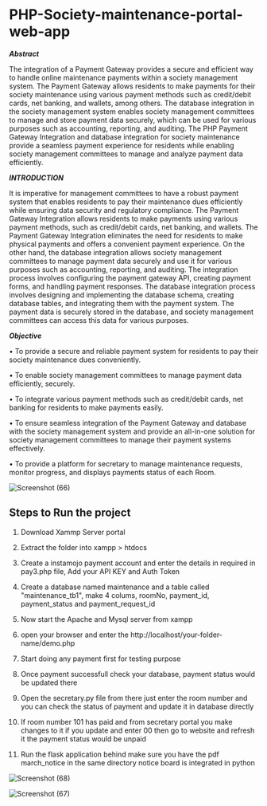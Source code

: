 # PHP-Society-maintenance-portal-web-app

***Abstract***

The integration of a Payment Gateway provides a secure and efficient way to handle online maintenance payments within a society management system. The Payment Gateway allows residents to make payments for their society maintenance using various payment methods such as credit/debit cards, net banking, and wallets, among others. The database integration in the society management system enables society management committees to manage and store payment data securely, which can be used for various purposes such as accounting, reporting, and auditing.
The PHP Payment Gateway Integration and database integration for society maintenance provide a seamless payment experience for residents while enabling society management committees to manage and analyze payment data efficiently.

***INTRODUCTION***

It is imperative for management committees to have a robust payment system that enables residents to pay their maintenance dues efficiently while ensuring data security and regulatory compliance.
The Payment Gateway Integration allows residents to make payments using various payment methods, such as credit/debit cards, net banking, and wallets. The Payment Gateway Integration eliminates the need for residents to make physical payments and offers a convenient payment experience. On the other hand, the database integration allows society management committees to manage payment data securely and use it for various purposes such as accounting, reporting, and auditing.
The integration process involves configuring the payment gateway API, creating payment forms, and handling payment responses. The database integration process involves designing and implementing the database schema, creating database tables, and integrating them with the payment system. The payment data is securely stored in the database, and society management committees can access this data for various purposes.

***Objective***

•	To provide a secure and reliable payment system for residents to pay their society maintenance dues conveniently.
 
•	To enable society management committees to manage payment data efficiently, securely.
 
•	To integrate various payment methods such as credit/debit cards, net banking for residents to make payments easily.
 
•	To ensure seamless integration of the Payment Gateway and database with the society management system and provide an all-in-one solution for society management committees to manage their payment systems effectively.

•	To provide a platform for secretary to manage maintenance requests, monitor progress, and displays payments status of each Room.


![Screenshot (66)](https://user-images.githubusercontent.com/54437743/228023411-138e6e73-d5a6-4ac6-9c61-68c9e384e096.png)

## Steps to Run the project

1. Download Xammp Server portal

2. Extract the folder into xampp > htdocs 

3. Create a instamojo payment account and enter the details in required in pay3.php file, Add your API KEY and Auth Token

4. Create a database named maintenance and a table called "maintenance_tb1", make 4 colums, roomNo, payment_id, payment_status and payment_request_id

5. Now start the Apache and Mysql server from xampp 

6. open your browser and enter the http://localhost/your-folder-name/demo.php

7. Start doing any payment first for testing purpose

8. Once payment successfull check your database, payment status would be updated there

9. Open the secretary.py file from there just enter the room number and you can check the status of payment and update it in database directly 

10. If room number 101 has paid and from secretary portal you make changes to it if you update and enter 00 then go to website and refresh it the payment status would be unpaid

11. Run the flask application behind make sure you have the pdf march_notice in the same directory notice board is integrated in python 

![Screenshot (68)](https://user-images.githubusercontent.com/54437743/228026183-cdc6758d-a811-4b3e-9be6-352c0f4e06c2.png)


![Screenshot (67)](https://user-images.githubusercontent.com/54437743/228026214-de082cf1-b573-4f49-bfdb-de3d78208003.png)



